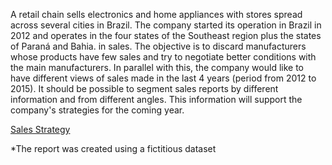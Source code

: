 A retail chain sells electronics and home appliances with stores spread across several cities in Brazil. The company started its operation in Brazil in 2012 and operates in the four states of the Southeast region plus the states of Paraná and Bahia. in sales. The objective is to discard manufacturers whose products have few sales and try to negotiate better conditions with the main manufacturers. In parallel with this, the company would like to have different views of sales made in the last 4 years (period from 2012 to 2015). It should be possible to segment sales reports by different information and from different angles. This information will support the company's strategies for the coming year.

<p data-sourcepos="9:1-9:189" dir="auto"><a href="https://app.powerbi.com/view?r=eyJrIjoiMDdjZmQxNDgtZGE1NS00OGE3LTg4ZGMtZThmYjJiZTc1ZDkyIiwidCI6IjM1ODAxOWMyLWZmMWQtNGRlOC04MDBlLTk2YTRkMzgwNzMwYyIsImMiOjl9&pageName=ReportSection" rel="nofollow">Sales Strategy</a></p>


*The report was created using a fictitious dataset
